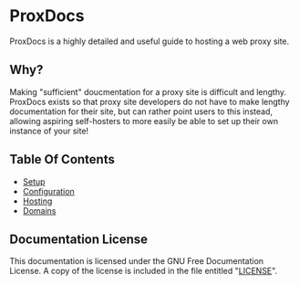 <!-- 
    Copyright (C)  2022, Degen-dev.
    Permission is granted to copy, distribute and/or modify this document
    under the terms of the GNU Free Documentation License, Version 1.3
    or any later version published by the Free Software Foundation;
    with no Invariant Sections, no Front-Cover Texts, and no Back-Cover Texts.
    A copy of the license is included in the file entitled "LICENSE".
-->
# ProxDocs
ProxDocs is a highly detailed and useful guide to hosting a web proxy site.

## Why?
Making "sufficient" doucmentation for a proxy site is difficult and lengthy. ProxDocs exists so that proxy site developers do not have to make lengthy documentation for their site, but can rather point users to this instead, allowing aspiring self-hosters to more easily be able to set up their own instance of your site!

## Table Of Contents
- [Setup](https://github.com/Degen-dev/ProxDocs/blob/master/Setup.md)
- [Configuration](https://github.com/Degen-dev/ProxDocs/blob/master/Configuration.md)
- [Hosting](https://github.com/Degen-dev/ProxDocs/blob/master/Hosting.md)
- [Domains](https://github.com/Degen-dev/ProxDocs/blob/master/Domains.md)

## Documentation License
This documentation is licensed under the GNU Free Documentation License. A copy of the license is included in the file entitled "[LICENSE](https://github.com/Degen-dev/ProxDocs/blob/master/LICENSE)".